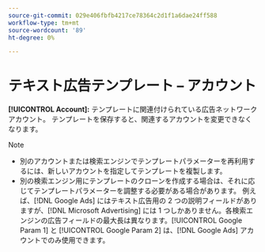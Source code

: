 ```yaml
---
source-git-commit: 029e406fbfb4217ce78364c2d1f1a6dae24ff588
workflow-type: tm+mt
source-wordcount: '89'
ht-degree: 0%

---
```

# テキスト広告テンプレート – アカウント

**[!UICONTROL Account]:** テンプレートに関連付けられている広告ネットワーク アカウント。 テンプレートを保存すると、関連するアカウントを変更できなくなります。

>[!NOTE]
>
>* 別のアカウントまたは検索エンジンでテンプレートパラメーターを再利用するには、新しいアカウントを指定してテンプレートを複製します。
>* 別の検索エンジン用にテンプレートのクローンを作成する場合は、それに応じてテンプレートパラメーターを調整する必要がある場合があります。 例えば、[!DNL Google Ads] にはテキスト広告用の 2 つの説明フィールドがありますが、[!DNL Microsoft Advertising] には 1 つしかありません。各検索エンジンの広告フィールドの最大長は異なります。[!UICONTROL Google Param 1] と [!UICONTROL Google Param 2] は、[!DNL Google Ads] アカウントでのみ使用できます。

